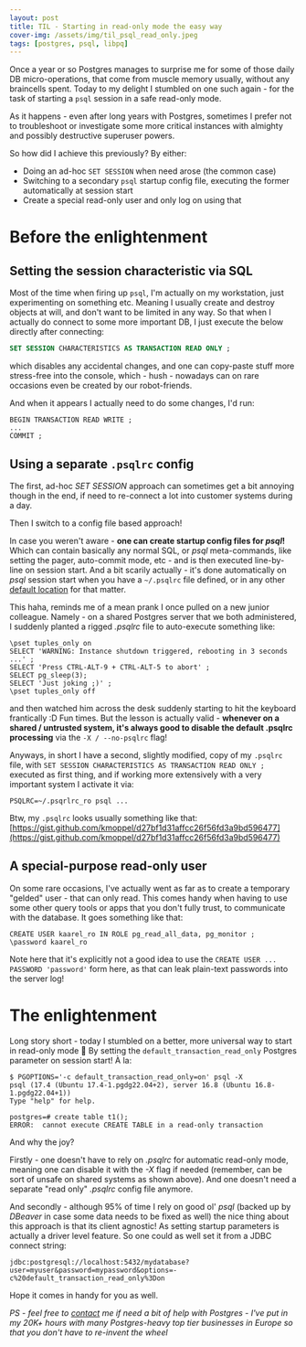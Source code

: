```yaml
---
layout: post
title: TIL - Starting in read-only mode the easy way
cover-img: /assets/img/til_psql_read_only.jpeg
tags: [postgres, psql, libpq]
---
```


Once a year or so Postgres manages to surprise me for some of those daily DB micro-operations, that come from muscle
memory usually, without any braincells spent. Today to my delight I stumbled on one such again - for the task of
starting a `psql` session in a safe read-only mode.

As it happens - even after long years with Postgres, sometimes I prefer not to troubleshoot or investigate some more
critical instances with almighty and possibly destructive superuser powers.

So how did I achieve this previously? By either:

* Doing an ad-hoc `SET SESSION` when need arose (the common case)
* Switching to a secondary `psql` startup config file, executing the former automatically at session start
* Create a special read-only user and only log on using that

# Before the enlightenment

## Setting the session characteristic via SQL

Most of the time when firing up `psql`, I'm actually on my workstation, just experimenting on something etc. Meaning I
usually create and destroy objects at will, and don't want to be limited in any way. So that when I actually do connect
to some more  important DB, I just execute the below directly after connecting:

```sql
SET SESSION CHARACTERISTICS AS TRANSACTION READ ONLY ;
```

which disables any accidental changes, and one can copy-paste stuff more stress-free into the console, which - hush -
nowadays can on rare occasions even be created by our robot-friends.

And when it appears I actually need to do some changes, I'd run:

```
BEGIN TRANSACTION READ WRITE ;
...
COMMIT ;
```

## Using a separate `.psqlrc` config

The first, ad-hoc *SET SESSION* approach can sometimes get a bit annoying though in the end, if need to re-connect a
lot into customer systems during a day.

Then I switch to a config file based approach!

In case you weren't aware - **one can create startup config files for *psql*!** Which can contain basically any normal SQL,
or *psql* meta-commands, like setting the pager, auto-commit mode, etc - and is then executed line-by-line on session start.
And a bit scarily actually - it's done automatically on *psql* session start when you have a `~/.psqlrc` file defined, or
in any other [default location](https://www.postgresql.org/docs/17/app-psql.html#APP-PSQL-FILES-PSQLRC) for that matter.

This haha, reminds me of a mean prank I once pulled on a new junior colleague. Namely - on a shared Postgres server that we both administered,
I suddenly planted a rigged *.psqlrc* file to auto-execute something like:

```
\pset tuples_only on
SELECT 'WARNING: Instance shutdown triggered, rebooting in 3 seconds ...' ;
SELECT 'Press CTRL-ALT-9 + CTRL-ALT-5 to abort' ;
SELECT pg_sleep(3);
SELECT 'Just joking ;)' ;
\pset tuples_only off
```

and then watched him across the desk suddenly starting to hit the keyboard frantically :D Fun times. But the lesson is actually
valid - **whenever on a shared / untrusted system, it's always good to disable the default .psqlrc processing** via the
`-X / --no-psqlrc` flag!

Anyways, in short I have a second, slightly modified, copy of my `.psqlrc` file, with `SET SESSION CHARACTERISTICS AS TRANSACTION READ ONLY ;`
executed as first thing, and if working more extensively with a very important system I activate it via:

```
PSQLRC=~/.psqrlrc_ro psql ...
```

Btw, my `.psqlrc` looks usually something like that: [https://gist.github.com/kmoppel/d27bf1d31affcc26f56fd3a9bd596477](https://gist.github.com/kmoppel/d27bf1d31affcc26f56fd3a9bd596477)


## A special-purpose read-only user 

On some rare occasions, I've actually went as far as to create a temporary "gelded" user - that can only read. This comes
handy when having to use some other query tools or apps that you don't fully trust, to communicate with the database.
It goes something like that:

```
CREATE USER kaarel_ro IN ROLE pg_read_all_data, pg_monitor ;
\password kaarel_ro
```

Note here that it's explicitly not a good idea to use the `CREATE USER ... PASSWORD 'password'` form here, as that can
leak plain-text passwords into the server log!

# The enlightenment

Long story short - today I stumbled on a better, more universal way to start in read-only mode 🎉 By setting the
`default_transaction_read_only` Postgres parameter on session start! À la:

```
$ PGOPTIONS='-c default_transaction_read_only=on' psql -X
psql (17.4 (Ubuntu 17.4-1.pgdg22.04+2), server 16.8 (Ubuntu 16.8-1.pgdg22.04+1))
Type "help" for help.

postgres=# create table t1();
ERROR:  cannot execute CREATE TABLE in a read-only transaction
```

And why the joy?

Firstly - one doesn't have to rely on *.psqlrc* for automatic read-only mode, meaning one can disable it with the *-X* flag if
needed (remember, can be sort of unsafe on shared systems as shown above). And one doesn't need a separate "read only"
*.psqlrc* config file anymore.

And secondly - although 95% of time I rely on good ol' *psql* (backed up by *DBeaver* in case some data needs to
be fixed as well) the nice thing about this approach is that its client agnostic! As setting startup
parameters is actually a driver level feature. So one could as well set it from a JDBC connect string:

```
jdbc:postgresql://localhost:5432/mydatabase?user=myuser&password=mypassword&options=-c%20default_transaction_read_only%3Don
```

Hope it comes in handy for you as well.

*PS - feel free to [contact](https://kmoppel.github.io/aboutme/) me if need a bit of help with Postgres - I've put in my
20K+ hours with many Postgres-heavy top tier businesses in Europe so that you don't have to re-invent the wheel*
